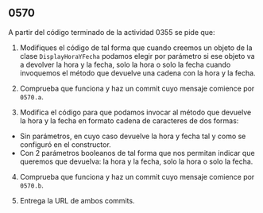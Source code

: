 ## 0570

A partir del código terminado de la actividad 0355 se pide que:

1. Modifiques el código de tal forma que cuando creemos un objeto de la clase `DisplayHoraYFecha` podamos elegir por parámetro si ese objeto va a devolver la hora y la fecha, solo la hora o solo la fecha cuando invoquemos el método que devuelve una cadena con la hora y la fecha.

2. Comprueba que funciona y haz un commit cuyo mensaje comience por `0570.a`.

3. Modifica el código para que podamos invocar al método que devuelve la hora y la fecha en formato cadena de caracteres de dos formas:
  - Sin parámetros, en cuyo caso devuelve la hora y fecha tal y como se configuró en el constructor.
  - Con 2 parámetros booleanos de tal forma que nos permitan indicar que queremos que devuelva: la hora y la fecha, solo la hora o solo la fecha.
  
4. Comprueba que funciona y haz un commit cuyo mensaje comience por `0570.b`.

5. Entrega la URL de ambos commits.
